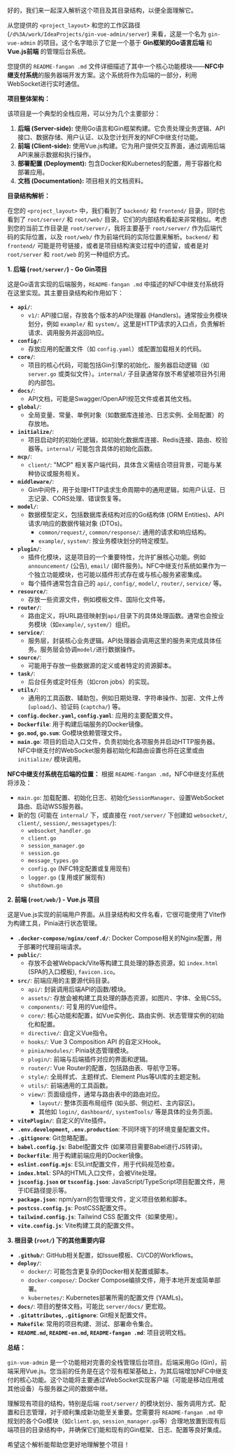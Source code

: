 
好的，我们来一起深入解析这个项目及其目录结构，以便全面理解它。

从您提供的 `<project_layout>` 和您的工作区路径 (`/d%3A/work/IdeaProjects/gin-vue-admin/server`) 来看，这是一个名为 `gin-vue-admin` 的项目。这个名字暗示了它是一个基于 **Gin框架的Go语言后端** 和 **Vue.js前端** 的管理后台系统。

您提供的 `README-fangan .md` 文件详细描述了其中一个核心功能模块——**NFC中继支付系统**的服务器端开发方案。这个系统将作为后端的一部分，利用WebSocket进行实时通信。

**项目整体架构：**

该项目是一个典型的全栈应用，可以分为几个主要部分：

1.  **后端 (Server-side):** 使用Go语言和Gin框架构建。它负责处理业务逻辑、API接口、数据存储、用户认证、以及您计划开发的NFC中继支付功能。
2.  **前端 (Client-side):** 使用Vue.js构建。它为用户提供交互界面，通过调用后端API来展示数据和执行操作。
3.  **部署配置 (Deployment):** 包含Docker和Kubernetes的配置，用于容器化和部署应用。
4.  **文档 (Documentation):** 项目相关的文档资料。

**目录结构解析：**

在您的 `<project_layout>` 中，我们看到了 `backend/` 和 `frontend/` 目录，同时也看到了 `root/server/` 和 `root/web/` 目录。它们的内部结构看起来非常相似。考虑到您的当前工作目录是 `root/server/`，我将主要基于 `root/server/` 作为后端代码的实际位置，以及 `root/web/` 作为前端代码的实际位置来解析。`backend/` 和 `frontend/` 可能是符号链接，或者是项目结构演变过程中的遗留，或者是对 `root/server` 和 `root/web` 的另一种组织方式。

**1. 后端 (`root/server/`) - Go Gin项目**

这是Go语言实现的后端服务，`README-fangan .md` 中描述的NFC中继支付系统将在这里实现。其主要目录结构和作用如下：

*   **`api/`**:
    *   `v1/`: API接口层，存放各个版本的API处理器 (Handlers)。通常按业务模块划分，例如 `example/` 和 `system/`。这里是HTTP请求的入口点，负责解析请求、调用服务并返回响应。
*   **`config/`**:
    *   存放应用的配置文件（如 `config.yaml`）或配置加载相关的代码。
*   **`core/`**:
    *   项目的核心代码，可能包括Gin引擎的初始化、服务器启动逻辑（如 `server.go` 或类似文件）。`internal/` 子目录通常存放不希望被项目外引用的内部包。
*   **`docs/`**:
    *   API文档，可能是Swagger/OpenAPI规范文件或者其他文档。
*   **`global/`**:
    *   全局变量、常量、单例对象（如数据库连接池、日志实例、全局配置）的存放地。
*   **`initialize/`**:
    *   项目启动时的初始化逻辑，如初始化数据库连接、Redis连接、路由、校验器等。`internal/` 可能包含具体的初始化函数。
*   **`mcp/`**:
    *   `client/`: "MCP" 相关客户端代码，具体含义需结合项目背景，可能与某种协议或服务相关。
*   **`middleware/`**:
    *   Gin中间件，用于处理HTTP请求生命周期中的通用逻辑，如用户认证、日志记录、CORS处理、错误恢复等。
*   **`model/`**:
    *   数据模型定义，包括数据库表结构对应的Go结构体 (ORM Entities)、API请求/响应的数据传输对象 (DTOs)。
        *   `common/request/`, `common/response/`: 通用的请求和响应结构。
        *   `example/`, `system/`: 按业务模块划分的特定模型。
*   **`plugin/`**:
    *   插件化模块，这是项目的一个重要特性，允许扩展核心功能。例如 `announcement/` (公告), `email/` (邮件服务)。NFC中继支付系统如果作为一个独立功能模块，也可能以插件形式存在或与核心服务紧密集成。
    *   每个插件通常包含自己的 `api/`, `config/`, `model/`, `router/`, `service/` 等。
*   **`resource/`**:
    *   存放一些资源文件，例如模板文件、国际化文件等。
*   **`router/`**:
    *   路由定义，将URL路径映射到`api/`目录下的具体处理函数。通常也会按业务模块（如`example/`, `system/`）组织。
*   **`service/`**:
    *   服务层，封装核心业务逻辑。API处理器会调用这里的服务来完成具体任务。服务层会协调`model/`进行数据操作。
*   **`source/`**:
    *   可能用于存放一些数据源的定义或者特定的资源脚本。
*   **`task/`**:
    *   后台任务或定时任务（如cron jobs）的实现。
*   **`utils/`**:
    *   通用的工具函数、辅助包，例如日期处理、字符串操作、加密、文件上传 (`upload/`)、验证码 (`captcha/`) 等。
*   **`config.docker.yaml`, `config.yaml`**: 应用的主要配置文件。
*   **`Dockerfile`**: 用于构建后端服务的Docker镜像。
*   **`go.mod`, `go.sum`**: Go模块依赖管理文件。
*   **`main.go`**: 项目的启动入口文件，负责初始化各项服务并启动HTTP服务器。NFC中继支付的WebSocket服务器初始化和路由设置也将在这里或由 `initialize/` 模块调用。

**NFC中继支付系统在后端的位置：**
根据 `README-fangan .md`，NFC中继支付系统将涉及：
*   `main.go`: 加载配置、初始化日志、初始化`SessionManager`、设置WebSocket路由、启动WSS服务器。
*   新的包 (可能在 `internal/` 下，或直接在 `root/server/` 下创建如 `websocket/`, `client/`, `session/`, `messagetypes/`):
    *   `websocket_handler.go`
    *   `client.go`
    *   `session_manager.go`
    *   `session.go`
    *   `message_types.go`
    *   `config.go` (NFC特定配置或复用现有)
    *   `logger.go` (复用或扩展现有)
    *   `shutdown.go`

**2. 前端 (`root/web/`) - Vue.js 项目**

这是Vue.js实现的前端用户界面。从目录结构和文件名看，它很可能使用了Vite作为构建工具，Pinia进行状态管理。

*   **`.docker-compose/nginx/conf.d/`**: Docker Compose相关的Nginx配置，用于部署时代理前端请求。
*   **`public/`**:
    *   存放不会被Webpack/Vite等构建工具处理的静态资源，如 `index.html` (SPA的入口模板), `favicon.ico`。
*   **`src/`**: 前端应用的主要源代码目录。
    *   `api/`: 封装调用后端API的函数/模块。
    *   `assets/`: 存放会被构建工具处理的静态资源，如图片、字体、全局CSS。
    *   `components/`: 可复用的Vue组件。
    *   `core/`: 核心功能和配置，如Vue实例化、路由实例、状态管理实例的初始化和配置。
    *   `directive/`: 自定义Vue指令。
    *   `hooks/`: Vue 3 Composition API 的自定义Hook。
    *   `pinia/modules/`: Pinia状态管理模块。
    *   `plugin/`: 前端与后端插件对应的界面和逻辑。
    *   `router/`: Vue Router的配置，包括路由表、导航守卫等。
    *   `style/`: 全局样式、主题样式、Element Plus等UI库的主题定制。
    *   `utils/`: 前端通用的工具函数。
    *   `view/`: 页面级组件，通常与路由表中的路由对应。
        *   `layout/`: 整体页面布局组件 (如头部、侧边栏、主内容区)。
        *   其他如 `login/`, `dashboard/`, `systemTools/` 等是具体的业务页面。
*   **`vitePlugin/`**: 自定义的Vite插件。
*   **`.env.development`, `.env.production`**: 不同环境下的环境变量配置文件。
*   **`.gitignore`**: Git忽略配置。
*   **`babel.config.js`**: Babel配置文件 (如果项目需要Babel进行JS转译)。
*   **`Dockerfile`**: 用于构建前端应用的Docker镜像。
*   **`eslint.config.mjs`**: ESLint配置文件，用于代码规范检查。
*   **`index.html`**: SPA的HTML入口文件，会被Vite处理。
*   **`jsconfig.json` or `tsconfig.json`**: JavaScript/TypeScript项目配置文件，用于IDE路径提示等。
*   **`package.json`**: npm/yarn的包管理文件，定义项目依赖和脚本。
*   **`postcss.config.js`**: PostCSS配置文件。
*   **`tailwind.config.js`**: Tailwind CSS 配置文件（如果使用）。
*   **`vite.config.js`**: Vite构建工具的配置文件。

**3. 根目录 (`root/`) 下的其他重要内容**

*   **`.github/`**: GitHub相关配置，如Issue模板、CI/CD的Workflows。
*   **`deploy/`**:
    *   `docker/`: 可能包含更复杂的Docker相关配置或脚本。
    *   `docker-compose/`: Docker Compose编排文件，用于本地开发或简单部署。
    *   `kubernetes/`: Kubernetes部署所需的配置文件 (YAMLs)。
*   **`docs/`**: 项目的整体文档，可能比 `server/docs/` 更宏观。
*   **`.gitattributes`, `.gitignore`**: Git相关配置文件。
*   **`Makefile`**: 常用的项目构建、测试、部署命令集合。
*   **`README.md`, `README-en.md`, `README-fangan .md`**: 项目说明文档。

**总结：**

`gin-vue-admin` 是一个功能相对完善的全栈管理后台项目。后端采用Go (Gin)，前端采用Vue.js。您当前的任务是在这个现有框架基础上，为其后端增加NFC中继支付的核心功能。这个功能将主要通过WebSocket实现客户端（可能是移动应用或其他设备）与服务器之间的数据中继。

理解现有项目的结构，特别是后端 `root/server/` 的模块划分、服务调用方式、配置和日志管理，对于顺利集成新功能至关重要。您需要将 `README-fangan .md` 中规划的各个Go模块（如`client.go`, `session_manager.go`等）合理地放置到现有后端项目的目录结构中，并确保它们能和现有的Gin框架、日志、配置等良好集成。

希望这个解析能帮助您更好地理解整个项目！

